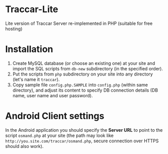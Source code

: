 # Traccar-Lite
Lite version of Traccar Server re-implemented in PHP (suitable for free hosting)

# Installation
1. Create MySQL database (or choose an existing one) at your site and import the SQL scripts from `db-new` subdirectory (in the specified order).
2. Put the scripts from `php` subdirectory on your site into any directory (let's name it `traccar`).
3. Copy sample file `config.php.SAMPLE` into `config.php` (within same directory), and adjust its content to specify DB connection details (DB name, user name and user password).

# Android Client settings
In the Android application you should specify the **Server URL** to point to the script `osmand.php` at your site (the path may look like `http://you.site.com/traccar/osmand.php`, secure connection over HTTPS should also work). 

